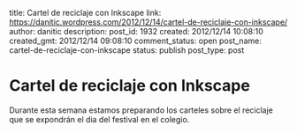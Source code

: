 title: Cartel de reciclaje con Inkscape
link: https://danitic.wordpress.com/2012/12/14/cartel-de-reciclaje-con-inkscape/
author: danitic
description: 
post_id: 1932
created: 2012/12/14 10:08:10
created_gmt: 2012/12/14 09:08:10
comment_status: open
post_name: cartel-de-reciclaje-con-inkscape
status: publish
post_type: post

# Cartel de reciclaje con Inkscape

Durante esta semana estamos preparando los carteles sobre el reciclaje que se expondrán el dia del festival en el colegio.
